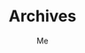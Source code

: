 ---
title:  "Archives"
layout: "archives"
url:    "/archives/"
summary: archives
# date: 2022-10-07T20:17:47+08:00
# tags: ["DEFI"]
author: "Me"
# # author: ["Me", "You"] # multiple authors
showToc: true
# TocOpen: false
# draft: false
# hidemeta: false
# comments: false
# description: "VAX"
# canonicalURL: "https://canonical.url/to/page"
# disableHLJS: true # to disable highlightjs
# disableShare: false
# disableHLJS: false
# hideSummary: false
searchHidden: false
# ShowReadingTime: true
# ShowBreadCrumbs: true
# ShowPostNavLinks: true
# ShowWordCount: true
# ShowRssButtonInSectionTermList: true
UseHugoToc: true
# cover:
#     image: "img/vax.png" # image path/url
#     alt: "Tetu" # alt text
#     caption: "Tetu on Polygon" # display caption under cover
#     relative: false # when using page bundles set this to true
#     hidden: true # on
---